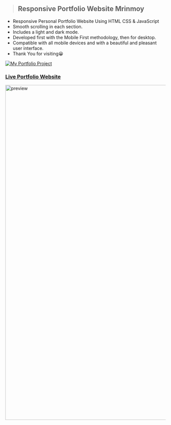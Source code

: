 > ## Responsive Portfolio Website Mrinmoy


- Responsive Personal Portfolio Website Using HTML CSS & JavaScript
- Smooth scrolling in each section.
- Includes a light and dark mode.
- Developed first with the Mobile First methodology, then for desktop.
- Compatible with all mobile devices and with a beautiful and pleasant user interface.
-  Thank You for visiting😀



<div class="project-card">
  <a href="https://jawad-ahmed-portfolio.netlify.app/" target="_blank">
    <img src="assets/images/project-thumb.jpg" alt="My Portfolio Project" />
    <h3 class="project-title">Live Portfolio Website</h3>
  </a>
</div>



<img width="1850" height="1053" alt="preview" src="https://github.com/user-attachments/assets/992d80dc-cd5c-435d-80ea-1ea6f592143f" />

